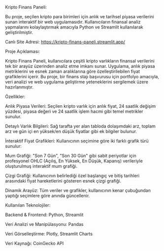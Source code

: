 Kripto Finans Paneli:

Bu proje, seçilen kripto para birimleri için anlık ve tarihsel piyasa verilerini sunan interaktif bir web uygulamasıdır. Kullanıcıların finansal analiz yapmalarını kolaylaştırmak amacıyla Python ve Streamlit kullanılarak geliştirilmiştir.

Canlı Site Adresi: https://kripto-finans-paneli.streamlit.app/

Proje Açıklaması:

Kripto Finans Paneli, kullanıcılara çeşitli kripto varlıkların finansal verilerini tek bir arayüz üzerinden analiz etme imkanı sunar. Uygulama, anlık piyasa metriklerini ve esnek zaman aralıklarına göre özelleştirilebilen fiyat grafiklerini içerir. Bu proje, bir finans stajı başvurusu için portfolyo amacıyla, veri analizi ve web uygulama geliştirme yeteneklerini sergilemek üzere hazırlanmıştır.

Özellikler:

Anlık Piyasa Verileri: Seçilen kripto varlık için anlık fiyat, 24 saatlik değişim yüzdesi, piyasa değeri ve 24 saatlik işlem hacmi gibi temel metrikler sunulur.

Detaylı Varlık Bilgileri: Sağ tarafta yer alan tabloda dolaşımdaki arz, toplam arz ve gün içi en yüksek/en düşük fiyatlar gibi ek bilgiler bulunur.

İnteraktif Fiyat Grafikleri: Kullanıcının seçimine göre iki farklı grafik türü sunulur:

Mum Grafiği: "Son 7 Gün", "Son 30 Gün" gibi sabit periyotlar için profesyonel OHLC (Açılış, En Yüksek, En Düşük, Kapanış) verileriyle oluşturulmuş interaktif mum grafiği.

Çizgi Grafiği: Kullanıcının belirlediği özel başlangıç ve bitiş tarihleri arasındaki fiyat hareketlerini gösteren esnek çizgi grafiği.

Dinamik Arayüz: Tüm veriler ve grafikler, kullanıcının kenar çubuğundan yaptığı seçimlere göre anında güncellenir.

Kullanılan Teknolojiler:

Backend & Frontend: Python, Streamlit

Veri Analizi ve Manipülasyonu: Pandas

Veri Görselleştirme: Plotly, Streamlit Charts

Veri Kaynağı: CoinGecko API
